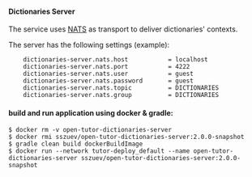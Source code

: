 #### Dictionaries Server

The service uses [NATS](https://nats.io/) as transport to deliver dictionaries' contexts.

The server has the following settings (example):

```
	dictionaries-server.nats.host           = localhost
	dictionaries-server.nats.port           = 4222
	dictionaries-server.nats.user           = guest
	dictionaries-server.nats.password       = guest            
    dictionaries-server.nats.topic          = DICTIONARIES
    dictionaries-server.nats.group          = DICTIONARIES
```

#### build and run application using docker & gradle:

```shell
$ docker rm -v open-tutor-dictionaries-server
$ docker rmi sszuev/open-tutor-dictionaries-server:2.0.0-snapshot
$ gradle clean build dockerBuildImage
$ docker run --network tutor-deploy_default --name open-tutor-dictionaries-server sszuev/open-tutor-dictionaries-server:2.0.0-snapshot  
```